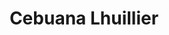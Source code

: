 ---
title: "Cebuana Lhuillier"
url: /las-pinas/cebuana-lhuillier-marcos-alvarez-avenue-2/
shop: pawnbroker
---